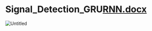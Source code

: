 # Signal_Detection_GRU[RNN.docx](https://github.com/mori-cyber/Signal_Detection_GRU/files/8392044/RNN.docx)
![Untitled](https://user-images.githubusercontent.com/65276280/161121858-8119e7b7-5896-4bb0-9824-5862cb38e0b4.jpg)
